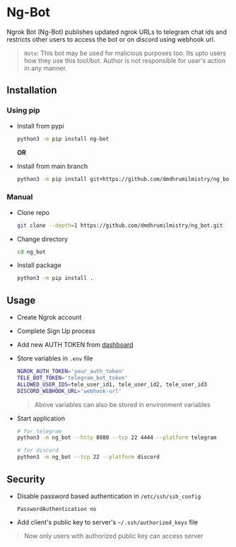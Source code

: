 # Ng-Bot

Ngrok Bot (Ng-Bot) publishes updated ngrok URLs to telegram chat ids and restricts other users to access the bot or on discord using webhook url.

> `Note`: This bot may be used for malicious purposes too. Its upto users how they use this tool/bot. Author is not responsible for user's action in any manner.

## Installation

### Using pip

- Install from pypi

  ```bash
  python3 -m pip install ng-bot
  ```

  **OR**

- Install from main branch

  ```bash
  python3 -m pip install git+https://github.com/dmdhrumilmistry/ng_bot.git
  ```

### Manual

- Clone repo

  ```bash
  git clone --depth=1 https://github.com/dmdhrumilmistry/ng_bot.git
  ```

- Change directory

  ```bash
  cd ng_bot
  ```

- Install package

  ```bash
  python3 -m pip install .
  ```


## Usage

- Create Ngrok account

- Complete Sign Up process

- Add new AUTH TOKEN from [dashboard](https://dashboard.ngrok.com/get-started/your-authtoken)

- Store variables in `.env` file

  ```bash
  NGROK_AUTH_TOKEN='your_auth_token'
  TELE_BOT_TOKEN='telegram_bot_token'
  ALLOWED_USER_IDS=tele_user_id1, tele_user_id2, tele_user_id3
  DISCORD_WEBHOOK_URL='webhook-url' 
  ```

  > Above variables can also be stored in environment variables

- Start application

  ```bash
  # for telegram
  python3 -m ng_bot --http 8080 --tcp 22 4444 --platform telegram

  # for discord
  python3 -m ng_bot --tcp 22 --platform discord
  ```

## Security

- Disable password based authentication in `/etc/ssh/ssh_config`
  
  ```config
  PasswordAuthentication no
  ```

- Add client's public key to server's `~/.ssh/authorized_keys` file

> Now only users with authorized public key can access server
